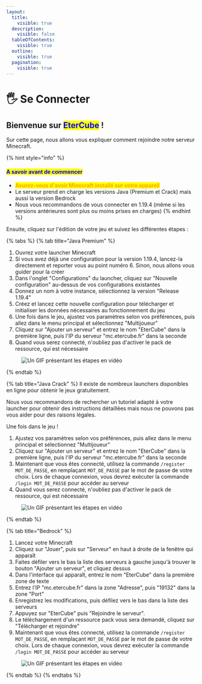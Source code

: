 ```yaml
---
layout:
  title:
    visible: true
  description:
    visible: false
  tableOfContents:
    visible: true
  outline:
    visible: true
  pagination:
    visible: true
---
```


# 🖐 Se Connecter

## Bienvenue sur <mark style="color:blue;">EterCube</mark> !

Sur cette page, nous allons vous expliquer comment rejoindre notre serveur Minecraft.

{% hint style="info" %}
#### <mark style="color:blue;">**A savoir avant de commencer**</mark>

* <mark style="color:orange;">**Asurez-vous d'avoir Minecraft installé sur votre appareil**</mark>
* Le serveur prend en charge les versions Java (Premium et Crack) mais aussi la version Bedrock
* Nous vous recommandons de vous connecter en 1.19.4 (même si les versions antérieures sont plus ou moins prises en charges)
{% endhint %}

Ensuite, cliquez sur l'édition de votre jeu et suivez les différentes étapes :

{% tabs %}
{% tab title="Java Premium" %}
1. Ouvrez votre launcher Minecraft
2. Si vous avez déjà une configuration pour la version 1.19.4, lancez-la directement et reporter vous au point numéro 6. Sinon, nous allons vous guider pour la créer
3. Dans l'onglet "Configurations" du launcher, cliquez sur "Nouvelle configuration" au-dessus de vos configurations existantes
4. Donnez un nom à votre instance, sélectionnez la version "Release 1.19.4"
5. Créez et lancez cette nouvelle configuration pour télécharger et initialiser les données nécessaires au fonctionnement du jeu
6. Une fois dans le jeu, ajustez vos paramètres selon vos préférences, puis allez dans le menu principal et sélectionnez "Multijoueur"
7. Cliquez sur "Ajouter un serveur" et entrez le nom "EterCube" dans la première ligne, puis l'IP du serveur "mc.etercube.fr" dans la seconde
8. Quand vous serez connecté, n'oubliez pas d'activer le pack de ressource, qui est nécessaire

<figure><img src="../.gitbook/assets/guide_se_connecter_java_premium.gif" alt="Un GIF présentant les étapes en vidéo"><figcaption></figcaption></figure>
{% endtab %}

{% tab title="Java Crack" %}
Il existe de nombreux launchers disponibles en ligne pour obtenir le jeux gratuitement.

Nous vous recommandons de rechercher un tutoriel adapté à votre launcher pour obtenir des instructions détaillées mais nous ne pouvons pas vous aider pour des raisons légales.

Une fois dans le jeu !

1. Ajustez vos paramètres selon vos préférences, puis allez dans le menu principal et sélectionnez "Multijoueur"
2. Cliquez sur "Ajouter un serveur" et entrez le nom "EterCube" dans la première ligne, puis l'IP du serveur "mc.etercube.fr" dans la seconde
3. Maintenant que vous êtes connecté, utilisez la commande `/register MOT_DE_PASSE`, en remplaçant `MOT_DE_PASSE` par le mot de passe de votre choix. Lors de chaque connexion, vous devrez exécuter la commande `/login MOT_DE_PASSE` pour accéder au serveur
4. Quand vous serez connecté, n'oubliez pas d'activer le pack de ressource, qui est nécessaire

<figure><img src="../.gitbook/assets/java crack_1 (2).gif" alt="Un GIF présentant les étapes en vidéo"><figcaption></figcaption></figure>
{% endtab %}

{% tab title="Bedrock" %}
1. Lancez votre Minecraft
2. Cliquez sur "Jouer", puis sur "Serveur" en haut à droite de la fenêtre qui apparaît
3. Faites défiler vers le bas la liste des serveurs à gauche jusqu'à trouver le bouton "Ajouter un serveur", et cliquez dessus
4. Dans l'interface qui apparaît, entrez le nom "EterCube" dans la première zone de texte
5. Entrez l'IP "mc.etercube.fr" dans la zone "Adresse", puis "19132" dans la zone "Port"
6. Enregistrez les modifications, puis défilez vers le bas dans la liste des serveurs
7. Appuyez sur "EterCube" puis "Rejoindre le serveur".
8. Le téléchargement d'un ressource pack vous sera demandé, cliquez sur "Télécharger et rejoindre"
9. Maintenant que vous êtes connecté, utilisez la commande `/register MOT_DE_PASSE`, en remplaçant `MOT_DE_PASSE` par le mot de passe de votre choix. Lors de chaque connexion, vous devrez exécuter la commande `/login MOT_DE_PASSE` pour accéder au serveur

<figure><img src="../.gitbook/assets/guide_se_connecter_bedrock.gif" alt="Un GIF présentant les étapes en vidéo"><figcaption></figcaption></figure>
{% endtab %}
{% endtabs %}



